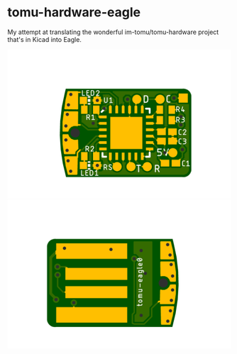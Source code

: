 # tomu-hardware-eagle

My attempt at translating the wonderful im-tomu/tomu-hardware project that's in Kicad into Eagle.

![tomu-eagle0-top](./docs/tomu-eagle0-pcb-top.png)
![tomu-eagle0-bot](./docs/tomu-eagle0-pcb-bot.png)
